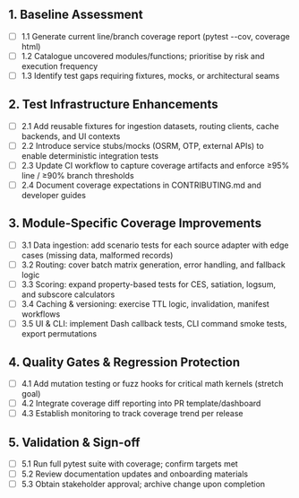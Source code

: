 ## 1. Baseline Assessment
- [ ] 1.1 Generate current line/branch coverage report (pytest --cov, coverage html)
- [ ] 1.2 Catalogue uncovered modules/functions; prioritise by risk and execution frequency
- [ ] 1.3 Identify test gaps requiring fixtures, mocks, or architectural seams

## 2. Test Infrastructure Enhancements
- [ ] 2.1 Add reusable fixtures for ingestion datasets, routing clients, cache backends, and UI contexts
- [ ] 2.2 Introduce service stubs/mocks (OSRM, OTP, external APIs) to enable deterministic integration tests
- [ ] 2.3 Update CI workflow to capture coverage artifacts and enforce ≥95% line / ≥90% branch thresholds
- [ ] 2.4 Document coverage expectations in CONTRIBUTING.md and developer guides

## 3. Module-Specific Coverage Improvements
- [ ] 3.1 Data ingestion: add scenario tests for each source adapter with edge cases (missing data, malformed records)
- [ ] 3.2 Routing: cover batch matrix generation, error handling, and fallback logic
- [ ] 3.3 Scoring: expand property-based tests for CES, satiation, logsum, and subscore calculators
- [ ] 3.4 Caching & versioning: exercise TTL logic, invalidation, manifest workflows
- [ ] 3.5 UI & CLI: implement Dash callback tests, CLI command smoke tests, export permutations

## 4. Quality Gates & Regression Protection
- [ ] 4.1 Add mutation testing or fuzz hooks for critical math kernels (stretch goal)
- [ ] 4.2 Integrate coverage diff reporting into PR template/dashboard
- [ ] 4.3 Establish monitoring to track coverage trend per release

## 5. Validation & Sign-off
- [ ] 5.1 Run full pytest suite with coverage; confirm targets met
- [ ] 5.2 Review documentation updates and onboarding materials
- [ ] 5.3 Obtain stakeholder approval; archive change upon completion
